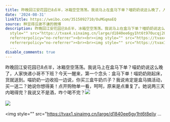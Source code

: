 ```yaml
---
title: 昨晚回江安花园已8点半，冰箱空空荡荡。我说马上在盒马下单？喵奶奶说这么晚了，人家快递小哥不下班？今天一醒来，第一个念头：盒马下单！喵奶奶刚起床，货就送...
date: '2024-08-31'
linkTitle: https://weibo.com/3515092710/OuMGqmaEQ
source: 种豆得瓜谢不谦的微博
description: 昨晚回江安花园已8点半，冰箱空空荡荡。我说马上在盒马下单？喵奶奶说这么晚了，人家快递小哥不下班？今天一醒来，第一个念头：盒马下单！喵奶奶刚起床，货就送到。喵奶奶一边收拾一边说，你买三盒牛奶爪子？我说肯定是盒马搞活动，买一送二？她说你想得美！点开购物单一看，呵呵，原来是点重复了。她说两三天内喝得完？我说又不是酒，咋个喝不完？<img
  style="" src="https://tvax4.sinaimg.cn/large/d1840ee6gy1ht6t970ucqj20u01ue79d.jpg"
  referrerpolicy="no-referrer"><br><br><img style="" src="https://tvax4.sinaimg.cn/large/d1840ee6gy1ht6t8ax6vkj20xw230aj1.jpg"
  referrerpolicy="no-referrer"><br><br><img style="" src="https://tvax1.sinaimg.cn/large/d1840ee6gy1ht6t8eliy
  ...
disable_comments: true
---
```

昨晚回江安花园已8点半，冰箱空空荡荡。我说马上在盒马下单？喵奶奶说这么晚了，人家快递小哥不下班？今天一醒来，第一个念头：盒马下单！喵奶奶刚起床，货就送到。喵奶奶一边收拾一边说，你买三盒牛奶爪子？我说肯定是盒马搞活动，买一送二？她说你想得美！点开购物单一看，呵呵，原来是点重复了。她说两三天内喝得完？我说又不是酒，咋个喝不完？<img style="" src="https://tvax4.sinaimg.cn/large/d1840ee6gy1ht6t970ucqj20u01ue79d.jpg" referrerpolicy="no-referrer"><br><br><img style="" src="https://tvax4.sinaimg.cn/large/d1840ee6gy1ht6t8ax6vkj20xw230aj1.jpg" referrerpolicy="no-referrer"><br><br><img style="" src="https://tvax1.sinaimg.cn/large/d1840ee6gy1ht6t8eliy ...